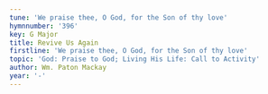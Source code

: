 ```yaml
---
tune: 'We praise thee, O God, for the Son of thy love'
hymnnumber: '396'
key: G Major
title: Revive Us Again
firstline: 'We praise thee, O God, for the Son of thy love'
topic: 'God: Praise to God; Living His Life: Call to Activity'
author: Wm. Paton Mackay
year: '-'
---
```

